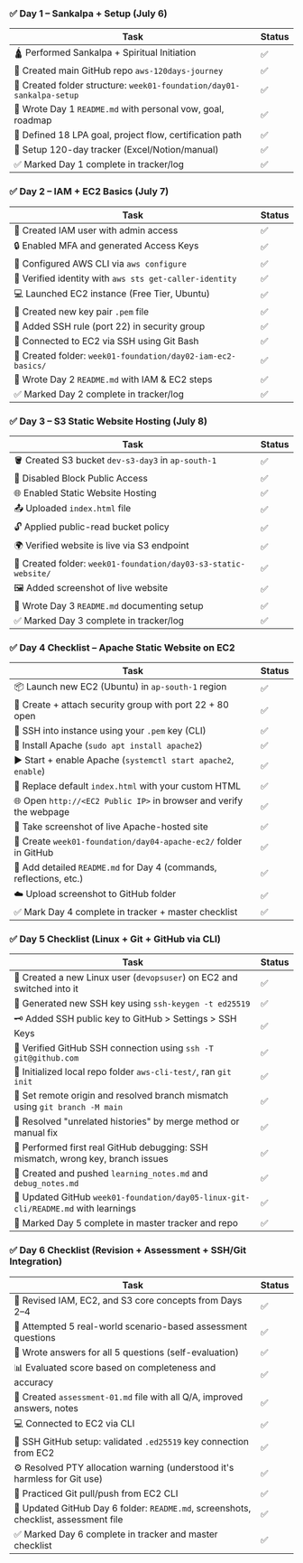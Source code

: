 ### ✅ Day 1 – Sankalpa + Setup (July 6)

| Task | Status |
|------|--------|
| 🛕 Performed Sankalpa + Spiritual Initiation | ✅ |
| 📘 Created main GitHub repo `aws-120days-journey` | ✅ |
| 📁 Created folder structure: `week01-foundation/day01-sankalpa-setup` | ✅ |
| 📝 Wrote Day 1 `README.md` with personal vow, goal, roadmap | ✅ |
| 🎯 Defined 18 LPA goal, project flow, certification path | ✅ |
| 🧭 Setup 120-day tracker (Excel/Notion/manual) | ✅ |
| ✅ Marked Day 1 complete in tracker/log | ✅ |

### ✅ Day 2 – IAM + EC2 Basics (July 7)

| Task | Status |
|------|--------|
| 👤 Created IAM user with admin access | ✅ |
| 🔒 Enabled MFA and generated Access Keys | ✅ |
| 🧾 Configured AWS CLI via `aws configure` | ✅ |
| 🧠 Verified identity with `aws sts get-caller-identity` | ✅ |
| 💻 Launched EC2 instance (Free Tier, Ubuntu) | ✅ |
| 🔐 Created new key pair `.pem` file | ✅ |
| 🚪 Added SSH rule (port 22) in security group | ✅ |
| 🔌 Connected to EC2 via SSH using Git Bash | ✅ |
| 📁 Created folder: `week01-foundation/day02-iam-ec2-basics/` | ✅ |
| 📝 Wrote Day 2 `README.md` with IAM & EC2 steps | ✅ |
| ✅ Marked Day 2 complete in tracker/log | ✅ |

### ✅ Day 3 – S3 Static Website Hosting (July 8)

| Task | Status |
|------|--------|
| 🪣 Created S3 bucket `dev-s3-day3` in `ap-south-1` | ✅ |
| 🔐 Disabled Block Public Access | ✅ |
| 🌐 Enabled Static Website Hosting | ✅ |
| 📤 Uploaded `index.html` file | ✅ |
| 🔓 Applied public-read bucket policy | ✅ |
| 🌍 Verified website is live via S3 endpoint | ✅ |
| 📁 Created folder: `week01-foundation/day03-s3-static-website/` | ✅ |
| 🖼️ Added screenshot of live website | ✅ |
| 📝 Wrote Day 3 `README.md` documenting setup | ✅ |
| ✅ Marked Day 3 complete in tracker/log | ✅ |

### ✅ Day 4 Checklist – Apache Static Website on EC2

| Task                                                                 | Status |
|----------------------------------------------------------------------|--------|
| 📦 Launch new EC2 (Ubuntu) in `ap-south-1` region                    | ✅     |
| 🔐 Create + attach security group with port 22 + 80 open             | ✅     |
| 📁 SSH into instance using your `.pem` key (CLI)                     | ✅     |
| 🔧 Install Apache (`sudo apt install apache2`)                       | ✅     |
| ▶️ Start + enable Apache (`systemctl start apache2`, `enable`)       | ✅     |
| 📄 Replace default `index.html` with your custom HTML                | ✅     |
| 🌐 Open `http://<EC2 Public IP>` in browser and verify the webpage   | ✅     |
| 📸 Take screenshot of live Apache-hosted site                        | ✅     |
| 📁 Create `week01-foundation/day04-apache-ec2/` folder in GitHub     | ✅     |
| 📝 Add detailed `README.md` for Day 4 (commands, reflections, etc.)  | ✅     |
| ☁️ Upload screenshot to GitHub folder                                | ✅     |
| ✅ Mark Day 4 complete in tracker + master checklist                 | ✅     |


### ✅ Day 5 Checklist (Linux + Git + GitHub via CLI)

| Task                                                                                   | Status |
|----------------------------------------------------------------------------------------|--------|
| 🔐 Created a new Linux user (`devopsuser`) on EC2 and switched into it                 | ✅     |
| 🔑 Generated new SSH key using `ssh-keygen -t ed25519`                                 | ✅     |
| 🗝️ Added SSH public key to GitHub > Settings > SSH Keys                                | ✅     |
| 🔗 Verified GitHub SSH connection using `ssh -T git@github.com`                        | ✅     |
| 📂 Initialized local repo folder `aws-cli-test/`, ran `git init`                       | ✅     |
| 🔄 Set remote origin and resolved branch mismatch using `git branch -M main`           | ✅     |
| 🔄 Resolved "unrelated histories" by merge method or manual fix                        | ✅     |
| 🐛 Performed first real GitHub debugging: SSH mismatch, wrong key, branch issues       | ✅     |
| 📝 Created and pushed `learning_notes.md` and `debug_notes.md`                         | ✅     |
| 📁 Updated GitHub `week01-foundation/day05-linux-git-cli/README.md` with learnings     | ✅     |
| 🧭 Marked Day 5 complete in master tracker and repo                                    | ✅     |

### ✅ Day 6 Checklist (Revision + Assessment + SSH/Git Integration)

| Task                                                                                  | Status |
|---------------------------------------------------------------------------------------|--------|
| 🔁 Revised IAM, EC2, and S3 core concepts from Days 2–4                                | ✅     |
| 🧠 Attempted 5 real-world scenario-based assessment questions                          | ✅     |
| 📝 Wrote answers for all 5 questions (self-evaluation)                                | ✅     |
| 📊 Evaluated score based on completeness and accuracy                                 | ✅     |
| 🧾 Created `assessment-01.md` file with all Q/A, improved answers, notes              | ✅     |
| 💻 Connected to EC2 via CLI                                                           | ✅     |
| 🔐 SSH GitHub setup: validated `.ed25519` key connection from EC2                     | ✅     |
| ⚙️ Resolved PTY allocation warning (understood it's harmless for Git use)             | ✅     |
| 🔁 Practiced Git pull/push from EC2 CLI                                               | ✅     |
| 📁 Updated GitHub Day 6 folder: `README.md`, screenshots, checklist, assessment file  | ✅     |
| ✅ Marked Day 6 complete in tracker and master checklist                              | ✅     |
